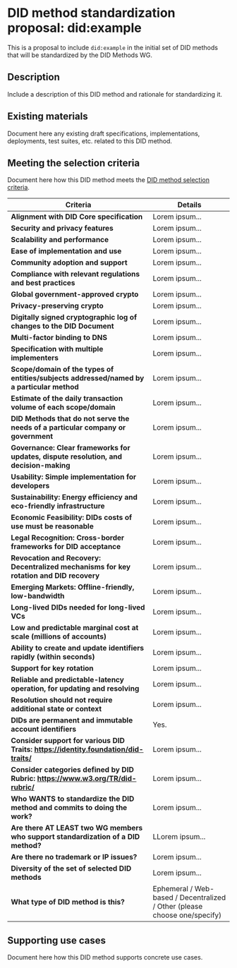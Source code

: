 # DID method standardization proposal: did:example

This is a proposal to include `did:example` in the initial set of DID methods that will be standardized by the DID Methods WG.

## Description

Include a description of this DID method and rationale for standardizing it.

## Existing materials

Document here any existing draft specifications, implementations, deployments, test suites, etc. related to this DID method.

## Meeting the selection criteria

Document here how this DID method meets the [DID method selection criteria](../selection-criteria/).

| **Criteria** | **Details** |
|----------|----------|
| **Alignment with DID Core specification** | Lorem ipsum... |
| **Security and privacy features** | Lorem ipsum... |
| **Scalability and performance** | Lorem ipsum... |
| **Ease of implementation and use** | Lorem ipsum... |
| **Community adoption and support** | Lorem ipsum... |
| **Compliance with relevant regulations and best practices** | Lorem ipsum... |
| **Global government-approved crypto** | Lorem ipsum... |
| **Privacy-preserving crypto** | Lorem ipsum... |
| **Digitally signed cryptographic log of changes to the DID Document** | Lorem ipsum... |
| **Multi-factor binding to DNS** | Lorem ipsum... |
| **Specification with multiple implementers** | Lorem ipsum... |
| **Scope/domain of the types of entities/subjects addressed/named by a particular method** | Lorem ipsum... |
| **Estimate of the daily transaction volume of each scope/domain** | Lorem ipsum... |
| **DID Methods that do not serve the needs of a particular company or government** | Lorem ipsum... |
| **Governance: Clear frameworks for updates, dispute resolution, and decision-making** | Lorem ipsum... |
| **Usability: Simple implementation for developers** | Lorem ipsum... |
| **Sustainability: Energy efficiency and eco-friendly infrastructure** | Lorem ipsum... |
| **Economic Feasibility: DIDs costs of use must be reasonable** | Lorem ipsum... |
| **Legal Recognition: Cross-border frameworks for DID acceptance** | Lorem ipsum... |
| **Revocation and Recovery: Decentralized mechanisms for key rotation and DID recovery** | Lorem ipsum... |
| **Emerging Markets: Offline-friendly, low-bandwidth** | Lorem ipsum... |
| **Long-lived DIDs needed for long-lived VCs** | Lorem ipsum... |
| **Low and predictable marginal cost at scale (millions of accounts)** | Lorem ipsum... |
| **Ability to create and update identifiers rapidly (within seconds)** | Lorem ipsum... |
| **Support for key rotation** | Lorem ipsum... |
| **Reliable and predictable-latency operation, for updating and resolving** | Lorem ipsum... |
| **Resolution should not require additional state or context** | Lorem ipsum... |
| **DIDs are permanent and immutable account identifiers** | Yes. |
| **Consider support for various DID Traits: https://identity.foundation/did-traits/** | Lorem ipsum...  |
| **Consider categories defined by DID Rubric: https://www.w3.org/TR/did-rubric/** | Lorem ipsum... |
| **Who WANTS to standardize the DID method and commits to doing the work?** | Lorem ipsum... |
| **Are there AT LEAST two WG members who support standardization of a DID method?** | LLorem ipsum... |
| **Are there no trademark or IP issues?** | Lorem ipsum... |
| **Diversity of the set of selected DID methods** | Lorem ipsum... |
| **What type of DID method is this?** | Ephemeral / Web-based / Decentralized / Other (please choose one/specify) |

## Supporting use cases

Document here how this DID method supports concrete use cases.
